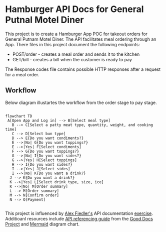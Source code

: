 # Hamburger API Docs for General Putnal Motel Diner

This project is to create a Hamburger App POC for takeout orders for General Putnam Motel Diner. The API facilitates meal ordering through an App. 
There files in this project document the following endpoints:
* POST/order - creates a meal order and sends it to the kitchen
* GET/bill - creates a bill when the customer is ready to pay  

The Response codes file contains possible HTTP responses after a request for a meal order.

## Workflow
Below diagram illustartes the workflow from the order stage to pay stage. 

```mermaid

flowchart TD
 A[Open App and Log in] --> B[Select meal type]
   B --> C[Select a patty meat type, quantity, weight, and cooking time]
   C --> D[Select bun type]
   D --> E{Do you want condiments?}
   E -->|No| G{Do you want toppings?}
   E -->|Yes| F[Select condiments]
   F --> G{Do you want toppings?}
   G -->|No| I{Do you want sides?}
   G -->|Yes| H[Select toppings]
   H --> I{Do you want sides?}
   I -->|Yes| J[Select sides]
   I -->|No| K{Do you want a drink?}
  J --> K{Do you want a drink?}
  K -->|Yes| L[Select drink type, size, ice]
  K -->|No| M[Order summary]
  L --> M[Order summary]
  M --> N[Confirm order]
  N --> O[Payment]
   
```

This project is influenced by [Alex Fiedler's](https://www.linkedin.com/feed/update/urn:li:activity:6626465471241732096/) API documentation [exercise](https://docs.google.com/document/d/11uNd8m5EorsLjGV84CjiJehiM8PxT2pdNbDFOnP3cDI/edit#heading=h.f479xyvxp0st).  
Additioanl resources include [API referencing guide](https://github.com/thegooddocsproject/templates/blob/master/api-reference/about-api-reference.md) from the [Good Docs Project](https://github.com/thegooddocsproject) and [Mermaid](https://github.com/mermaid-js/mermaid#readme) diagram chart.
